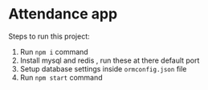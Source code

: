 # Attendance app

Steps to run this project:

1. Run `npm i` command
2. Install mysql and redis , run these at there default port
3. Setup database settings inside `ormconfig.json` file
4. Run `npm start` command
